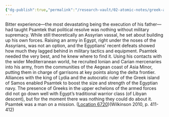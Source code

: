 ```yaml
---
{"dg-publish":true,"permalink":"/research-vault/02-atomic-notes/greek-and-ionian-mercenaries-are-incorporated-into-the-egyptian-navy-in-the-reign-of-psamtek/"}
---
```


Bitter experience—the most devastating being the execution of his father—had taught Psamtek that political resolve was nothing without military supremacy. While still theoretically an Assyrian vassal, he set about building up his own forces. Raising an army in Egypt, right under the noses of the Assyrians, was not an option, and the Egyptians’ recent defeats showed how much they lagged behind in military tactics and equipment. Psamtek needed the very best, and he knew where to find it. Using his contacts with the wider Mediterranean world, he recruited Ionian and Carian mercenaries into his army, from the communities of the Aegean coast of Asia Minor, putting them in charge of garrisons at key points along the delta frontier. Alliances with the king of Lydia and the autocratic ruler of the Greek island of Samos enabled Psamtek to boost the size and strength of the Egyptian navy. The presence of Greeks in the upper echelons of the armed forces did not go down well with Egypt’s traditional warrior class (of Libyan descent), but for the moment there was nothing they could do about it. Psamtek was a man on a mission. ([Location 6720](https://readwise.io/to_kindle?action=open&asin=B004FGMZAI&location=6720))(Wilkinson 2010, p. 411-412)